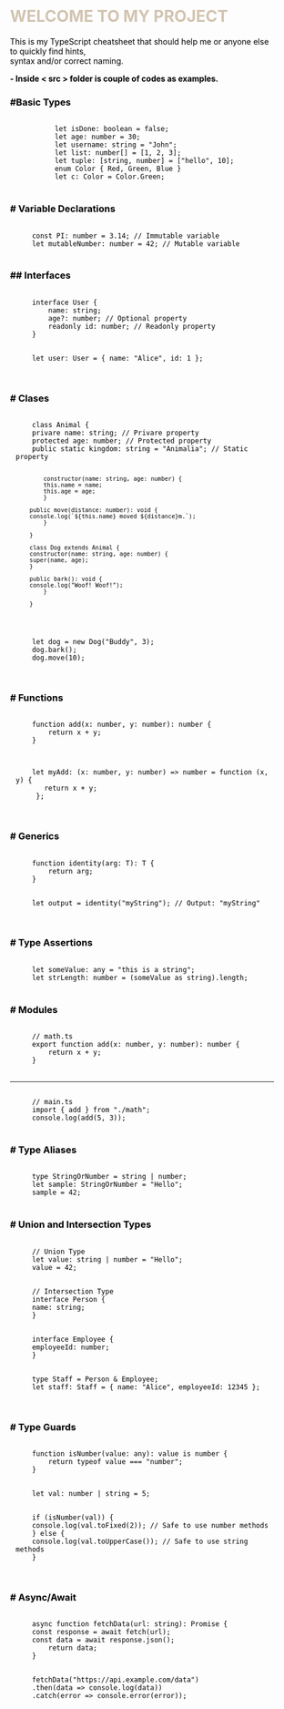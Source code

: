 <!DOCTYPE html>
<html>
<head>

</head>
<body>
<div style=" color: black; padding: 20px;">
  <h1 style='color:#d2c4b1;text-transform:uppercase'>Welcome to My Project</h1>
  <p style='color:black; '>
  This is my TypeScript cheatsheet that should help me or anyone else to quickly find hints, 
  </br>syntax and/or correct naming.</p>

<p style='color:black; font-weight: bold;'>- Inside < src > folder is couple of codes as examples.</p>
<h3 style='color:var(--title)'>#Basic Types</h3>
  <pre style=" color: black; padding-left: 50px;">
<code>
    let isDone: boolean = false;
    let age: number = 30;
    let username: string = "John";
    let list: number[] = [1, 2, 3];
    let tuple: [string, number] = ["hello", 10];
    enum Color { Red, Green, Blue }
    let c: Color = Color.Green;
</code>
</pre>

<h3 style='color:var(--title)'># Variable Declarations</h3>
<pre style=" color: black; padding-left: 10px;">
<code>
    const PI: number = 3.14; // Immutable variable
    let mutableNumber: number = 42; // Mutable variable
</code>
</pre>

<h3 style='color:var(--title)'>## Interfaces</h3>
<pre style=" color: black; padding-left: 10px;">
<code>
    interface User {
        name: string;
        age?: number; // Optional property
        readonly id: number; // Readonly property
    }
</br>
    let user: User = { name: "Alice", id: 1 };

</code>
</pre>

<h3 style='color:var(--title)'># Clases</h3>
<pre style=" color: black; padding-left: 10px;">
<code>
    class Animal {
    privare name: string; // Privare property
    protected age: number; // Protected property
    public static kingdom: string = "Animalia"; // Static property

            constructor(name: string, age: number) {
            this.name = name;
            this.age = age;
            }

        public move(distance: number): void {
        console.log(`${this.name} moved ${distance}m.`);
            }

        }

        class Dog extends Animal {
        constructor(name: string, age: number) {
        super(name, age);
        }

        public bark(): void {
        console.log("Woof! Woof!");
            }

        }

</br>
    let dog = new Dog("Buddy", 3);
    dog.bark();
    dog.move(10);

</code>
</pre>

<h3 style='color:var(--title)'># Functions</h3>
<pre style=" color: black; padding-left: 10px;">
<code>
    function add(x: number, y: number): number {
        return x + y;
    }

</br>
    let myAdd: (x: number, y: number) => number = function (x, y) {
       return x + y;
     };

</code>
</pre>
<h3 style='color:var(--title)'># Generics</h3>
<pre style=" color: black; padding-left: 10px;">
<code>
    function identity<T>(arg: T): T {
        return arg;
    }
</br>
    let output = identity<string>("myString"); // Output: "myString"

</code>
</pre>
<h3 style='color:var(--title)'># Type Assertions</h3>
<pre style=" color: black; padding-left: 10px;">
<code>
    let someValue: any = "this is a string";
    let strLength: number = (someValue as string).length;
</code>
</pre>
<h3 style='color:var(--title)'># Modules</h3>
<pre style=" color: black; padding-left: 10px;">
<code>
    // math.ts
    export function add(x: number, y: number): number {
        return x + y;
    }
</code>
</pre>
<span>

---

</span>
<pre style=" color: black; padding-left: 10px;">
<code>
    // main.ts
    import { add } from "./math";
    console.log(add(5, 3));
</code>
</pre>
<h3 style='color:var(--title)'># Type Aliases</h3>
<pre style=" color: black; padding-left: 10px;">
<code>
    type StringOrNumber = string | number;
    let sample: StringOrNumber = "Hello";
    sample = 42;
</code>
</pre>
<h3 style='color:var(--title)'># Union and Intersection Types</h3>
<pre style=" color: black; padding-left: 10px;">
<code>
    // Union Type
    let value: string | number = "Hello";
    value = 42;
</br>
    // Intersection Type
    interface Person {
    name: string;
    }
</br>
    interface Employee {
    employeeId: number;
    }
</br>
    type Staff = Person & Employee;
    let staff: Staff = { name: "Alice", employeeId: 12345 };

</code>
</pre>
<h3 style='color:var(--title)'># Type Guards</h3>
<pre style=" color: black; padding-left: 10px;">
<code>
    function isNumber(value: any): value is number {
        return typeof value === "number";
    }
</br>
    let val: number | string = 5;
</br>
    if (isNumber(val)) {
    console.log(val.toFixed(2)); // Safe to use number methods
    } else {
    console.log(val.toUpperCase()); // Safe to use string methods
    }

</code>
</pre>
<h3 style='color:black'># Async/Await</h3>
<pre style=" color: black; padding-left: 10px;">
<code >
    async function fetchData(url: string): Promise<any> {
    const response = await fetch(url);
    const data = await response.json();
        return data;
    }
</br>
    fetchData("https://api.example.com/data")
    .then(data => console.log(data))
    .catch(error => console.error(error));

</code>

</pre>

</div>

</body>
</html>
